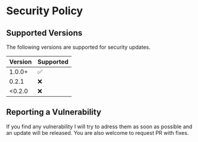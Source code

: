 # Security Policy

## Supported Versions

The following versions are supported for security updates.

| Version | Supported          |
| ------- | ------------------ |
| 1.0.0+  | :white_check_mark: |
| 0.2.1   | :x:                |
| <0.2.0  | :x:                |

## Reporting a Vulnerability

If you find any vulnerability I will try to adress them as soon as possible
and an update will be released. You are also welcome to request PR with fixes.
